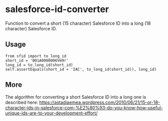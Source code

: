 # salesforce-id-converter

Function to convert a short (15 character) Salesforce ID into a long (18 character) Salesforce ID.

## Usage

~~~
from sfid import to_long_id
short_id = '001A0000006Vm9r'
long_id = to_long_id(short_id)
self.assertEquals(short_id + 'IAC', to_long_id(short_id)), long_id)
~~~

## More

The algorithm for converting a short Salesforce ID into a long one is described here: https://astadiaemea.wordpress.com/2010/06/21/15-or-18-character-ids-in-salesforce-com-%E2%80%93-do-you-know-how-useful-unique-ids-are-to-your-development-effort/

